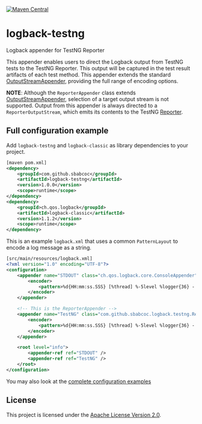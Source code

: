 [![Maven Central](https://img.shields.io/maven-central/v/com.github.sbabcoc/logback-testng.svg)](https://mvnrepository.com/artifact/com.github.sbabcoc/logback-testng)

# logback-testng
Logback appender for TestNG Reporter

This appender enables users to direct the Logback output from TestNG tests to the TestNG Reporter. This output will be captured in the test result artifacts of each test method. This appender extends the standard [OutputStreamAppender](http://logback.qos.ch/manual/appenders.html#OutputStreamAppender), providing the full range of encoding options.

**NOTE**: Although the `ReporterAppender` class extends [OutputStreamAppender](http://logback.qos.ch/apidocs/ch/qos/logback/core/OutputStreamAppender.html), selection of a target output stream is not supported. Output from this appender is always directed to a `ReporterOutputStream`, which emits its contents to the TestNG [Reporter](http://testng.org/javadocs/org/testng/Reporter.html).

## Full configuration example

Add `logback-testng` and `logback-classic` as library dependencies to your project.

```xml
[maven pom.xml]
<dependency>
    <groupId>com.github.sbabcoc</groupId>
    <artifactId>logback-testng</artifactId>
    <version>1.0.0</version>
    <scope>runtime</scope>
</dependency>
<dependency>
    <groupId>ch.qos.logback</groupId>
    <artifactId>logback-classic</artifactId>
    <version>1.1.2</version>
    <scope>runtime</scope>
</dependency>
```

This is an example `logback.xml` that uses a common `PatternLayout` to encode a log message as a string.

```xml
[src/main/resources/logback.xml]
<?xml version="1.0" encoding="UTF-8"?>
<configuration>
    <appender name="STDOUT" class="ch.qos.logback.core.ConsoleAppender">
        <encoder>
            <pattern>%d{HH:mm:ss.SSS} [%thread] %-5level %logger{36} - %msg%n</pattern>
        </encoder>
    </appender>

    <!-- This is the ReporterAppender -->
    <appender name="TestNG" class="com.github.sbabcoc.logback.testng.ReporterAppender">
        <encoder>
            <pattern>%d{HH:mm:ss.SSS} [%thread] %-5level %logger{36} - %msg%n</pattern>
        </encoder>
    </appender>

    <root level="info">
        <appender-ref ref="STDOUT" />
        <appender-ref ref="TestNG" />
    </root>
</configuration>

```

You may also look at the [complete configuration examples](src/test/resources/logback.xml)

## License

This project is licensed under the [Apache License Version 2.0](LICENSE).
